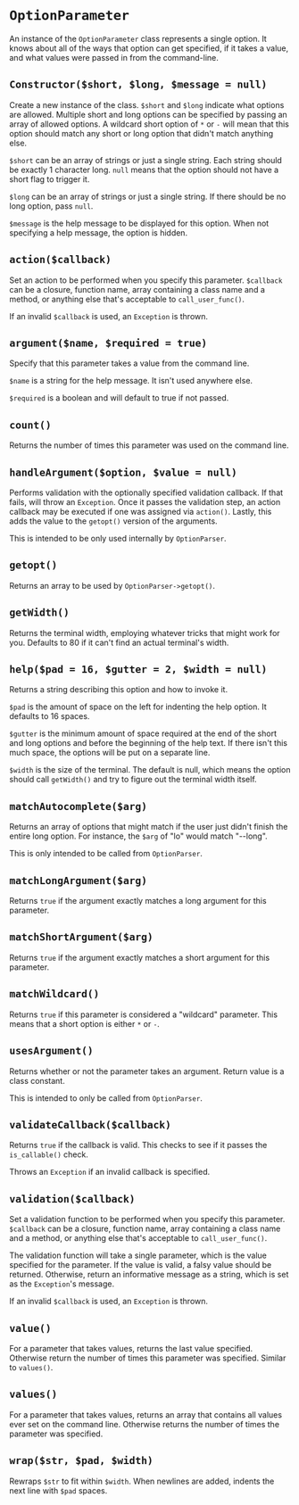 `OptionParameter`
=================

An instance of the `OptionParameter` class represents a single option.  It knows about all of the ways that option can get specified, if it takes a value, and what values were passed in from the command-line.

`Constructor($short, $long, $message = null)`
---------------------------------------------

Create a new instance of the class.  `$short` and `$long` indicate what options are allowed.  Multiple short and long options can be specified by passing an array of allowed options.  A wildcard short option of `*` or `-` will mean that this option should match any short or long option that didn't match anything else.

`$short` can be an array of strings or just a single string.  Each string should be exactly 1 character long.  `null` means that the option should not have a short flag to trigger it.

`$long` can be an array of strings or just a single string.  If there should be no long option, pass `null`.

`$message` is the help message to be displayed for this option.  When not specifying a help message, the option is hidden.


`action($callback)`
-------------------

Set an action to be performed when you specify this parameter.  `$callback` can be a closure, function name, array containing a class name and a method, or anything else that's acceptable to `call_user_func()`.

If an invalid `$callback` is used, an `Exception` is thrown.


`argument($name, $required = true)`
-----------------------------------

Specify that this parameter takes a value from the command line.

`$name` is a string for the help message.  It isn't used anywhere else.

`$required` is a boolean and will default to true if not passed.


`count()`
-------

Returns the number of times this parameter was used on the command line.


`handleArgument($option, $value = null)`
----------------------------------------

Performs validation with the optionally specified validation callback.  If that fails, will throw an `Exception`.  Once it passes the validation step, an action callback may be executed if one was assigned via `action()`.  Lastly, this adds the value to the `getopt()` version of the arguments.

This is intended to be only used internally by `OptionParser`.


`getopt()`
----------

Returns an array to be used by `OptionParser->getopt()`.


`getWidth()`
------------

Returns the terminal width, employing whatever tricks that might work for you.  Defaults to 80 if it can't find an actual terminal's width.


`help($pad = 16, $gutter = 2, $width = null)`
---------------------------------------------

Returns a string describing this option and how to invoke it.

`$pad` is the amount of space on the left for indenting the help option.  It defaults to 16 spaces.

`$gutter` is the minimum amount of space required at the end of the short and long options and before the beginning of the help text.  If there isn't this much space, the options will be put on a separate line.

`$width` is the size of the terminal.  The default is null, which means the option should call `getWidth()` and try to figure out the terminal width itself.


`matchAutocomplete($arg)`
-------------------------

Returns an array of options that might match if the user just didn't finish the entire long option.  For instance, the `$arg` of "lo" would match "--long".

This is only intended to be called from `OptionParser`.


`matchLongArgument($arg)`
-------------------------

Returns `true` if the argument exactly matches a long argument for this parameter.


`matchShortArgument($arg)`
--------------------------

Returns `true` if the argument exactly matches a short argument for this parameter.


`matchWildcard()`
-----------------

Returns `true` if this parameter is considered a "wildcard" parameter.  This means that a short option is either `*` or `-`.


`usesArgument()`
----------------

Returns whether or not the parameter takes an argument.  Return value is a class constant.

This is intended to only be called from `OptionParser`.


`validateCallback($callback)`
-----------------------------

Returns `true` if the callback is valid.  This checks to see if it passes the `is_callable()` check.

Throws an `Exception` if an invalid callback is specified.


`validation($callback)`
-----------------------

Set a validation function to be performed when you specify this parameter.  `$callback` can be a closure, function name, array containing a class name and a method, or anything else that's acceptable to `call_user_func()`.

The validation function will take a single parameter, which is the value specified for the parameter.  If the value is valid, a falsy value should be returned.  Otherwise, return an informative message as a string, which is set as the `Exception`'s message.

If an invalid `$callback` is used, an `Exception` is thrown.


`value()`
---------

For a parameter that takes values, returns the last value specified.  Otherwise return the number of times this parameter was specified.  Similar to `values()`.


`values()`
----------

For a parameter that takes values, returns an array that contains all values ever set on the command line.  Otherwise returns the number of times the parameter was specified.


`wrap($str, $pad, $width)`
--------------------------

Rewraps `$str` to fit within `$width`.  When newlines are added, indents the next line with `$pad` spaces.
